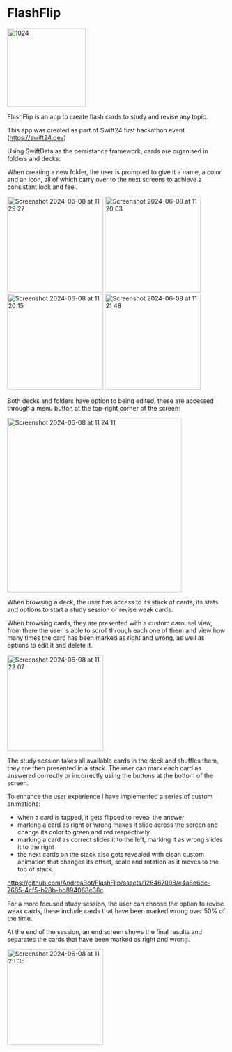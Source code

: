 # FlashFlip
<img src="https://github.com/AndreaBot/FlashFlip/assets/128467098/68ceaf88-a78a-4443-a61a-af28180f8588" alt="1024" width="180">

FlashFlip is an app to create flash cards to study and revise any topic.

This app was created as part of Swift24 first hackathon event (https://swift24.dev)

Using SwiftData as the persistance framework, cards are organised in folders and decks.

When creating a new folder, the user is prompted to give it a name, a color and an icon, all of which carry over to the next screens to achieve a consistant look and feel.

<img width="220" alt="Screenshot 2024-06-08 at 11 29 27" src="https://github.com/AndreaBot/FlashFlip/assets/128467098/a8dc7843-9db5-4268-bce5-812043149928">
<img width="220" alt="Screenshot 2024-06-08 at 11 20 03" src="https://github.com/AndreaBot/FlashFlip/assets/128467098/fa85223b-8493-4a0e-b388-beefcae345a0">
<img width="220" alt="Screenshot 2024-06-08 at 11 20 15" src="https://github.com/AndreaBot/FlashFlip/assets/128467098/d2aa06ae-e3d5-4e9f-9d57-fef208685088">
<img width="220" alt="Screenshot 2024-06-08 at 11 21 48" src="https://github.com/AndreaBot/FlashFlip/assets/128467098/66ebb011-35b7-4f90-b0ce-a8a554570693">

Both decks and folders have option to being edited, these are accessed through a menu button at the top-right corner of the screen:

<img width="400" alt="Screenshot 2024-06-08 at 11 24 11" src="https://github.com/AndreaBot/FlashFlip/assets/128467098/0986e46f-f552-4a3f-99d7-784b00681f9a">

When browsing a deck, the user has access to its stack of cards, its stats and options to start a study session or revise weak cards.

When browsing cards, they are presented with a custom carousel view, from there the user is able to scroll through each one of them and view how many times the card has been marked as right and wrong, as well as options to edit it and delete it.

<img width="220" alt="Screenshot 2024-06-08 at 11 22 07" src="https://github.com/AndreaBot/FlashFlip/assets/128467098/5f29a05d-0226-4ad7-9598-7aa66c784a31">

The study session takes all available cards in the deck and shuffles them, they are then presented in a stack.
The user can mark each card as answered correctly or incorrectly using the buttons at the bottom of the screen.

To enhance the user experience I have implemented a series of custom animations:

- when a card is tapped, it gets flipped to reveal the answer
- marking a card as right or wrong makes it slide across the screen and change its color to green and red respectively.
- marking a card as correct slides it to the left, marking it as wrong slides it to the right
- the next cards on the stack also gets revealed with clean custom animation that changes its offset, scale and rotation as it moves to the top of stack.

https://github.com/AndreaBot/FlashFlip/assets/128467098/e4a8e6dc-7685-4cf5-b28b-bb894068c36c

For a more focused study session, the user can choose the option to revise weak cards, these include cards that have been marked wrong over 50% of the time.

At the end of the session, an end screen shows the final results and separates the cards that have been marked as right and wrong.

<img width="220" alt="Screenshot 2024-06-08 at 11 23 35" src="https://github.com/AndreaBot/FlashFlip/assets/128467098/f3416355-9380-464c-8e13-df2c782644f1">
